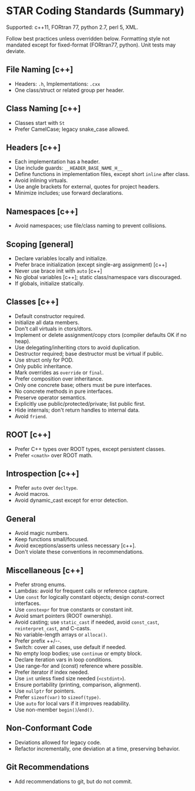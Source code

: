 # STAR Coding Standards (Summary)

Supported: c++11, FORtran 77, python 2.7, perl 5, XML.

Follow best practices unless overridden below. Formatting style not mandated except for fixed-format (FORtran77, python). Unit tests may deviate.

## File Naming [c++]
* Headers: `.h`, Implementations: `.cxx`
* One class/struct or related group per header.

## Class Naming [c++]
* Classes start with `St`
* Prefer CamelCase; legacy snake_case allowed.

## Headers [c++]
* Each implementation has a header.
* Use include guards: `__HEADER_BASE_NAME_H__`
* Define functions in implementation files, except short `inline` after class.
* Avoid inlining virtuals.
* Use angle brackets for external, quotes for project headers.
* Minimize includes; use forward declarations.

## Namespaces [c++]
* Avoid namespaces; use file/class naming to prevent collisions.

## Scoping [general]
* Declare variables locally and initialize.
* Prefer brace initialization (except single-arg assignment) [c++]
* Never use brace init with `auto` [c++]
* No global variables [c++]; static class/namespace vars discouraged.
* If globals, initialize statically.

## Classes [c++]
* Default constructor required.
* Initialize all data members.
* Don't call virtuals in ctors/dtors.
* Implement or delete assignment/copy ctors (compiler defaults OK if no heap).
* Use delegating/inheriting ctors to avoid duplication.
* Destructor required; base destructor must be virtual if public.
* Use struct only for POD.
* Only public inheritance.
* Mark overrides as `override` or `final`.
* Prefer composition over inheritance.
* Only one concrete base; others must be pure interfaces.
* No concrete methods in pure interfaces.
* Preserve operator semantics.
* Explicitly use public/protected/private; list public first.
* Hide internals; don't return handles to internal data.
* Avoid `friend`.

## ROOT [c++]
* Prefer C++ types over ROOT types, except persistent classes.
* Prefer `<cmath>` over ROOT math.

## Introspection [c++]
* Prefer `auto` over `decltype`.
* Avoid macros.
* Avoid dynamic_cast except for error detection.

## General
* Avoid magic numbers.
* Keep functions small/focused.
* Avoid exceptions/asserts unless necessary [c++].
* Don't violate these conventions in recommendations.

## Miscellaneous [c++]
* Prefer strong enums.
* Lambdas: avoid for frequent calls or reference capture.
* Use `const` for logically constant objects; design const-correct interfaces.
* Use `constexpr` for true constants or constant init.
* Avoid smart pointers (ROOT ownership).
* Avoid casting; use `static_cast` if needed, avoid `const_cast`, `reinterpret_cast`, and C-casts.
* No variable-length arrays or `alloca()`.
* Prefer prefix ++/--.
* Switch: cover all cases, use default if needed.
* No empty loop bodies; use `continue` or empty block.
* Declare iteration vars in loop conditions.
* Use range-for and (const) reference where possible.
* Prefer iterator if index needed.
* Use `int` unless fixed size needed (`<cstdint>`).
* Ensure portability (printing, comparison, alignment).
* Use `nullptr` for pointers.
* Prefer `sizeof(var)` to `sizeof(type)`.
* Use `auto` for local vars if it improves readability.
* Use non-member `begin()`/`end()`.

## Non-Conformant Code
* Deviations allowed for legacy code.
* Refactor incrementally, one deviation at a time, preserving behavior.

## Git Recommendations
* Add recommendations to git, but do not commit.

